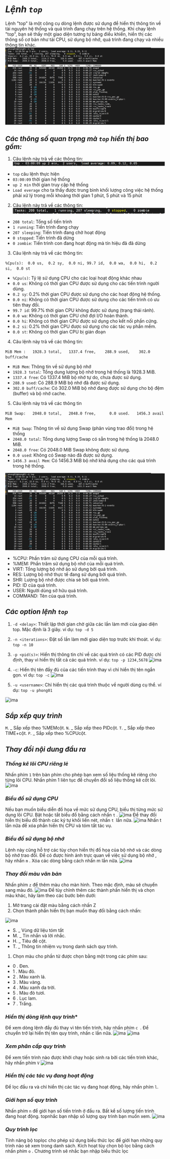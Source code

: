 # ***Lệnh `top`***
Lệnh "top" là một công cụ dòng lệnh được sử dụng để hiển thị thông tin về tài nguyên hệ thống và quá trình đang chạy trên hệ thống. Khi chạy lệnh "top", bạn sẽ thấy một giao diện tương tự bảng điều khiển, hiển thị các thông số cơ bản như tải CPU, sử dụng bộ nhớ, quá trình đang chạy và nhiều thông tin khác.
![ima](../IMG/2.png)
## ***Các thông số quan trọng mà `top` hiển thị bao gồm:***
1. Câu lệnh này trả về các thông tin:
![ima](../IMG/27.png)
- `top` câu lệnh thực hiện
- `03:00:09` thời gian hệ thống
- `up 2 min` thời gian truy cập hệ thống
- `Load everage` cho ta thấy được trung bình khối lượng công việc hệ thống phải xử lý trong mỗi khoảng thời gian 1 phút, 5 phút và 15 phút

2. Câu lệnh này trả về các thông tin:
![ima](../IMG/28.png)
- `208 total`: Tổng số tiến trình
- `1 running`: Tiến trình đang chạy
- `207 sleeping`: Tiến trình đang chờ hoạt động
- `0 stopped`: Tiến trình đã dừng
- `0 zombie`: Tiến trình con đang hoạt động mà tín hiệu đã đã dừng
3. Câu lệnh này trả về các thông tin:

```%Cpu(s):  0.0 us,  0.2 sy,  0.0 ni, 99.7 id,  0.0 wa,  0.0 hi,  0.2 si,  0.0 st```
- ```%Cpu(s)```: Tỷ lệ sử dụng CPU cho các loại hoạt động khác nhau
- ```0.0 us```: Không có thời gian CPU được sử dụng cho các tiến trình người dùng.
- ```0.2 sy```: 0.2% thời gian CPU được sử dụng cho các hoạt động hệ thống.
- ```0.0 ni```: Không có thời gian CPU được sử dụng cho các tiến trình có ưu tiên thay đổi.
- ```99.7 id```: 99.7% thời gian CPU không được sử dụng (trạng thái rảnh).
- ```0.0 wa```: Không có thời gian CPU chờ đợi I/O hoàn thành.
- ```0.0 hi```: Không có thời gian CPU được sử dụng cho kết nối phần cứng.
- ```0.2 si```: 0.2% thời gian CPU được sử dụng cho các tác vụ phần mềm.
- ```0.0 st```: Không có thời gian CPU bị gián đoạn
4. Câu lệnh này trả về các thông tin:

```MiB Mem :   1928.3 total,   1337.4 free,    288.9 used,    302.0 buff/cache```
- ```MiB Mem```: Thông tin về sử dụng bộ nhớ
- ```1928.3 total```: Tổng dung lượng bộ nhớ trong hệ thống là 1928.3 MiB.
- ```1337.4 free```: Có 1337.4 MiB bộ nhớ tự do, chưa được sử dụng.
- ```288.9 used```: Có 288.9 MiB bộ nhớ đã được sử dụng.
- ```302.0 buff/cache```: Có 302.0 MiB bộ nhớ đang được sử dụng cho bộ đệm (buffer) và bộ nhớ cache.

5. Câu lệnh này trả về các thông tin

```MiB Swap:   2048.0 total,   2048.0 free,      0.0 used.   1456.3 avail Mem```
- ```MiB Swap```: Thông tin về sử dụng Swap (phân vùng trao đổi) trong hệ thống
- ```2048.0 total```: Tổng dung lượng Swap có sẵn trong hệ thống là 2048.0 MiB.
- ```2048.0 free```: Có 2048.0 MiB Swap không được sử dụng.
- ```0.0 used```: Không có Swap nào đã được sử dụng.
- ```1456.3 avail Mem```: Có 1456.3 MiB bộ nhớ khả dụng cho các quá trình trong hệ thống.

![ima](../IMG/2.png)
- %CPU: Phần trăm sử dụng CPU của mỗi quá trình.
- %MEM: Phần trăm sử dụng bộ nhớ của mỗi quá trình.
- VIRT: Tổng lượng bộ nhớ ảo sử dụng bởi quá trình.
- RES: Lượng bộ nhớ thực tế đang sử dụng bởi quá trình.
- SHR: Lượng bộ nhớ được chia sẻ bởi quá trình.
- PID: ID của quá trình.
- USER: Người dùng sở hữu quá trình.
- COMMAND: Tên của quá trình.

## ***Các option lệnh `top`***
1.  `-d <delay>`: Thiết lập thời gian chờ giữa các lần làm mới của giao diện top. Mặc định là 3 giây.
ví dụ: ```top -d 5```

2. `-n <iterations>`: Đặt số lần làm mới giao diện top trước khi thoát.
ví dụ: ```top -n 10```

3. `-p <pid(s)>`: Hiển thị thông tin chỉ về các quá trình có các PID được chỉ định, thay vì hiển thị tất cả các quá trình.
ví dụ: ```top -p 1234,5678```
![ima](../IMG/3.png)
4. `-c`: Hiển thị tên đầy đủ của các tiến trình thay vì chỉ hiển thị tên ngắn gọn.
ví dụ: ```top -c```
![ima](../IMG/4.png)
5. `-u <username>`: Chỉ hiển thị các quá trình thuộc về người dùng cụ thể.
ví dụ: ```top -u phong01```

![ima](../IMG/5.png)


## ***Sắp xếp quy trình***
```M```. _ Sắp xếp theo %MEMcột.
```N```. _ Sắp xếp theo PIDcột.
```T```. _ Sắp xếp theo TIME+cột.
```P```. _ Sắp xếp theo %CPUcột.

## ***Thay đổi nội dung đầu ra***
### ***Thống kê lõi CPU riêng lẻ***
Nhấn phím `1` trên bàn phím cho phép bạn xem số liệu thống kê riêng cho từng lõi CPU. Nhấn phím 1 liên tục để chuyển đổi số liệu thống kê cốt lõi.
![ima](../IMG/29.png)
### ***Biểu đồ sử dụng CPU***
Nếu bạn muốn biểu diễn đồ họa về mức sử dụng CPU, biểu thị từng mức sử dụng lõi CPU. Bật hoặc tắt biểu đồ bằng cách nhấn `t` .
![ima](../IMG/30.png)
Để thay đổi hiển thị biểu đồ thành các ký tự khối liền nét, nhấn `t `lần nữa.
![ima](../IMG/31.png)
Nhấn t lần nữa để xóa phần hiển thị CPU và tóm tắt tác vụ.
### ***Biểu đồ sử dụng bộ nhớ***
Lệnh này cũng hỗ trợ các tùy chọn hiển thị đồ họa của bộ nhớ và các dòng bộ nhớ trao đổi. Để có được hình ảnh trực quan về việc sử dụng bộ nhớ , hãy nhấn `m` . Xóa các dòng bằng cách nhấn m lần nữa.
![ima](../IMG/32.png)
### ***Thay đổi màu văn bản***
Nhấn phím `z` để thêm màu cho màn hình. Theo mặc định, màu sẽ chuyển sang màu đỏ. 
![ima](../IMG/33.png)
Để tùy chỉnh thêm các thành phần hiển thị và chọn màu khác, hãy làm theo các bước bên dưới:
1. Mở trang cài đặt màu bằng cách nhấn Z 
2. Chọn thành phần hiển thị bạn muốn thay đổi bằng cách nhấn:

![ima](../IMG/34.png)

- S. _ Vùng dữ liệu tóm tắt
- M. _ Tin nhắn và lời nhắc.
- H. _ Tiêu đề cột.
- T. _ Thông tin nhiệm vụ trong danh sách quy trình.

1. Chọn màu cho phần tử được chọn bằng một trong các phím sau:

- 0 . Đen.
- 1 . Màu đỏ.
- 2 . Màu xanh lá.
- 3 . Màu vàng.
- 4 . Màu xanh da trời.
- 5 . Màu đỏ tươi.
- 6 . Lục lam.
- 7 . Trắng.

### ***Hiển thị dòng lệnh quy trình****
Để xem dòng lệnh đầy đủ thay vì tên tiến trình, hãy nhấn phím `c `. Để chuyển trở lại hiển thị tên quy trình, nhấn c lần nữa.
![ima](../IMG/35.png)
![ima](../IMG/36.png)
### ***Xem phân cấp quy trình***
Để xem tiến trình nào được khởi chạy hoặc sinh ra bởi các tiến trình khác, hãy nhấn phím `V`
![ima](../IMG/37.png)
### ***Hiển thị các tác vụ đang hoạt động***
Để lọc đầu ra và chỉ hiển thị các tác vụ đang hoạt động, hãy nhấn phím `l`.
### ***Giới hạn số quy trình***
Nhấn phím `n` để giới hạn số tiến trình ở đầu ra. Bất kể số lượng tiến trình đang hoạt động. topnhắc bạn nhập số lượng quy trình bạn muốn xem.
![ima](../IMG/39.png)

### ***Quy trình lọc***
Tính năng bộ toplọc cho phép sử dụng biểu thức lọc để giới hạn những quy trình nào sẽ xem trong danh sách. Kích hoạt tùy chọn bộ lọc bằng cách nhấn phím `o` . Chương trình sẽ nhắc bạn nhập biểu thức lọc
